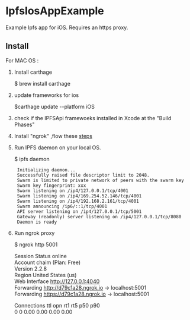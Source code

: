 # IpfsIosAppExample
Example Ipfs app for iOS. Requires an https proxy.


## Install

For MAC OS :

1. Install  carthage

    $ brew install carthage 

2. update frameworks for ios 

	$carthage update --platform iOS

3. check if the IPFSApi framewoeks installed in Xcode at the "Build Phases"
  
4. Install "ngrok" ,flow these [steps](https://ngrok.com/download)
    
5. Run IPFS daemon on your local OS.
     
    $ ipfs  daemon 

        Initializing daemon...
        Successfully raised file descriptor limit to 2048.
        Swarm is limited to private network of peers with the swarm key
        Swarm key fingerprint: xxx
        Swarm listening on /ip4/127.0.0.1/tcp/4001
        Swarm listening on /ip4/169.254.52.146/tcp/4001
        Swarm listening on /ip4/192.168.2.161/tcp/4001
        Swarm announcing /ip6/::1/tcp/4001
        API server listening on /ip4/127.0.0.1/tcp/5001
        Gateway (readonly) server listening on /ip4/127.0.0.1/tcp/8080
        Daemon is ready
      
6. Run ngrok proxy 
  
	$ ngrok http  5001
    
    Session Status                online                                                                           
      Account                       chaim (Plan: Free)                                                               
      Version                       2.2.8                                                                            
      Region                        United States (us)                                                               
      Web Interface                 http://127.0.0.1:4040                                                            
      Forwarding                    http://d79c1a28.ngrok.io -> localhost:5001                                       
      Forwarding                    https://d79c1a28.ngrok.io -> localhost:5001                                      

      Connections                   ttl     opn     rt1     rt5     p50     p90                                      
                                    0       0       0.00    0.00    0.00    0.00

